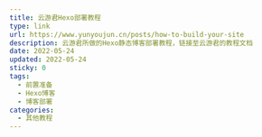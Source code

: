 ```yaml
---
title: 云游君Hexo部署教程
type: link
url: https://www.yunyoujun.cn/posts/how-to-build-your-site
description: 云游君所做的Hexo静态博客部署教程，链接至云游君的教程文档
date: 2022-05-24
updated: 2022-05-24
sticky: 0
tags:
  - 前置准备
  - Hexo博客
  - 博客部署
categories:
  - 其他教程
---
```


